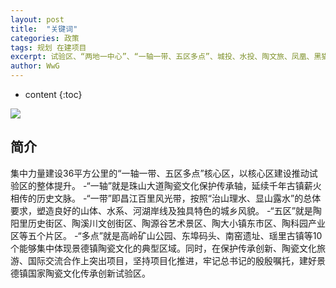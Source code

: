 ```yaml
---
layout: post
title:  "关键词"
categories: 政策
tags: 规划 在建项目 
excerpt: 试验区、“两地一中心”、“一轴一带、五区多点”、城投、水投、陶文旅、凤凰、黑猫、高铁商务区、昌南新区、名坊园、航空小镇、陶大小镇、昌江百里风光带、浮梁县
author: WwG
---
```


* content
{:toc}

![](https://img.alicdn.com/imgextra/i1/1828226079/O1CN01ICUlI11umEGYebc8a_!!1828226079.jpg)

## 简介
集中力量建设36平方公里的“一轴一带、五区多点”核心区，以核心区建设推动试验区的整体提升。
-“一轴”就是珠山大道陶瓷文化保护传承轴，延续千年古镇薪火相传的历史文脉。
-“一带”即昌江百里风光带，按照“治山理水、显山露水”的总体要求，塑造良好的山体、水系、河湖岸线及独具特色的城乡风貌。
-“五区”就是陶阳里历史街区、陶溪川文创街区、陶源谷艺术景区、陶大小镇东市区、陶科园产业区等五个片区。
-“多点”就是高岭矿山公园、东埠码头、南窑遗址、瑶里古镇等10个能够集中体现景德镇陶瓷文化的典型区域。同时，在保护传承创新、陶瓷文化旅游、国际交流合作上突出项目，坚持项目化推进，牢记总书记的殷殷嘱托，建好景德镇国家陶瓷文化传承创新试验区。

